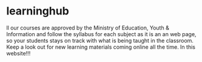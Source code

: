 # learninghub
ll our courses are approved by the Ministry of Education, Youth &amp; Information and follow the syllabus for each subject as it is an an web page, so your students stays on track with what is being taught in the classroom. Keep a look out for new learning materials coming online all the time. In this website!!!
